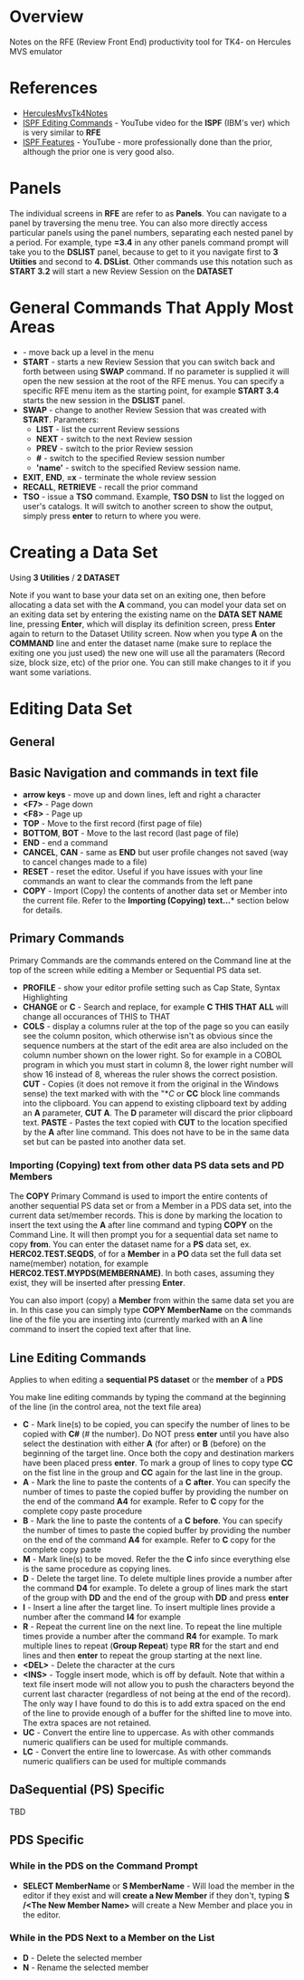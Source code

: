 # Overview

Notes on the RFE (Review Front End) productivity tool for TK4- on Hercules MVS emulator

# References

* [HerculesMvsTk4Notes](HerculesMvsTk4Notes)
* [ISPF Editing Commands](https://www.youtube.com/watch?v=-FUNDgcDRWk) - YouTube video for the **ISPF** (IBM's ver) which is very similar to **RFE**
* [ISPF Features](https://www.youtube.com/watch?v=vOiHiI7b9iY) - YouTube - more professionally done than the prior, although the prior one is very good also.

# Panels

The individual screens in **RFE** are refer to as **Panels**.  You can navigate to a panel by traversing the menu tree.  You can also more directly access particular panels using the panel numbers, separating each nested panel by a period.  For example, type **=3.4** in any other panels command prompt will take you to the **DSLIST** panel, because to get to it you navigate first to **3 Utiities** and second to **4. DSList**.  Other commands use this notation such as  **START 3.2**  will start a new Review Session on the **DATASET**

# General Commands That Apply Most Areas

* **<F3>** - move back up a level in the menu
* **START** - starts a new Review Session that you can switch back and forth between using **SWAP** command.  If no parameter is supplied it will open the new session at the root of the RFE menus.  You can specify a specific RFE menu item as the starting point, for example **START 3.4** starts the new session in the **DSLIST** panel.
* **SWAP** - change to another Review Session that was created with **START**.  Parameters:
  * **LIST** - list the current Review sessions
  * **NEXT** - switch to the next Review session
  * **PREV** - switch to the prior Review session
  * **#** - switch to the specified Review session number
  * **'name'** - switch to the specified Review session name.
* **EXIT**, **END**, **=x** - terminate the whole review session
* **RECALL**, **RETRIEVE** - recall the prior command
* **TSO** - issue a **TSO** command.  Example, **TSO DSN** to list the logged on user's catalogs.  It will switch to another screen to show the output, simply press **enter** to return to where you were.

# Creating a Data Set

Using **3 Utilities** / **2 DATASET**

Note if you want to base your data set on an exiting one, then before allocating a data set with the **A** command, you can model your data set on an exiting data set by entering the existing name on the **DATA SET NAME** line, pressing **Enter**, which will display its definition screen, press **Enter** again to return to the Dataset Utility screen.  Now when you type **A** on the **COMMAND** line and enter the dataset name (make sure to replace the exiting one you just used) the new one will use all the paramaters (Record size, block size, etc) of the prior one.  You can still make changes to it if you want some variations.

# Editing Data Set

## General

## Basic Navigation and commands in text file

* **arrow keys** - move up and down lines, left and right a character
* **\<F7\>** - Page down
* **\<F8\>** - Page up
* **TOP** - Move to the first record (first page of file)
* **BOTTOM**, **BOT** - Move to the last record (last page of file)
* **END** - end a command
* **CANCEL**, **CAN** - same as **END** but user profile changes not saved (way to cancel changes made to a file)
* **RESET** - reset the editor.  Useful if you have issues with your line commands an want to clear the commands from the left pane
* **COPY** - Import (Copy) the contents of another data set or Member into the current file.  Refer to the **Importing (Copying) text...*** section below for details.

## Primary Commands 

Primary Commands are the commands entered on the Command line at the top of the screen while editing a Member or Sequential PS data set.

* **PROFILE** - show your editor profile setting such as Cap State, Syntax Highlighting
* **CHANGE** or **C** - Search and replace, for example **C THIS THAT ALL** will change all occurances of THIS to THAT
* **COLS** - display a columns ruler at the top of the page so you can easily see the column positon, which otherwise isn't as obvious since the sequence numbers at the start of the edit area are also included on the column number shown on the lower right.  So for example in a COBOL program in which you must start in column 8, the lower right number will show 16 instead of 8, whereas the ruler shows the correct posistion.
**CUT** - Copies (it does not remove it from the original in the Windows sense) the text marked with with the "**C* or **CC** block line commands into the clipboard.  You can append to existing clipboard text by adding an **A** parameter, **CUT A**.  The **D** parameter will discard the prior clipboard text.
**PASTE** - Pastes the text copied with **CUT** to the location specified by the **A** after line command.  This does not have to be in the same data set but can be pasted into another data set.

### Importing (Copying) text from other data PS data sets and PD Members

The **COPY** Primary Command is used to import the entire contents of another sequential PS data set or from a Member in a PDS data set, into the current data set/member records.  This is done by marking the location to insert the text using the **A** after line command and typing **COPY** on the Command Line.  It will then prompt you for a sequential data set name to copy **from**.  You can enter the dataset name for a **PS** data set, ex. **HERC02.TEST.SEQDS**, of for a **Member** in a **PO** data set the full data set name(member) notation, for example **HERC02.TEST.MYPDS(MEMBERNAME)**.  In both cases, assuming they exist, they will be inserted after pressing **Enter**.

You can also import (copy) a **Member** from within the same data set you are in.  In this case you can simply type **COPY MemberName** on the commands line of the file you are inserting into (currently marked with an **A** line command to insert the copied text after that line. 

## Line Editing Commands

Applies to when editing a **sequential PS dataset** or the **member** of a **PDS**

You make line editing commands by typing the command at the beginning of the line (in the control area, not the text file area)

* **C** - Mark line(s) to be copied, you can specify the number of lines to be copied with **C#** (# the number).  Do NOT press **enter** until you have also select the destination with either **A** (for after) or **B** (before) on the beginning of the target line.  Once both the copy and destination markers have been placed press **enter**.  To mark a group of lines to copy type **CC** on the fist line in the group and **CC** again for the last line in the group.
* **A** - Mark the line to paste the contents of a **C** **after**.  You can specify the number of times to paste the copied buffer by providing the number on the end of the command **A4** for example.  Refer to **C** copy for the complete copy paste procedure
* **B** - Mark the line to paste the contents of a **C** **before**.  You can specify the number of times to paste the copied buffer by providing the number on the end of the command **A4** for example.  Refer to **C** copy for the complete copy paste 
* **M** - Mark line(s) to be moved.  Refer the the **C** info since everything else is the same procedure as copying lines.
* **D** - Delete the target line.  To delete multiple lines provide a number after the command **D4** for example.  To delete a group of lines mark the start of the group with **DD** and the end of the group with **DD** and press **enter**
* **I** - Insert a line after the target line.  To insert multiple lines provide a number after the command **I4** for example
* **R** - Repeat the current line on the next line.  To repeat the line multiple times provide a number after the command **R4** for example.  To mark multiple lines to repeat (**Group Repeat**) type **RR** for the start and end lines and then **enter** to repeat the group starting at the next line.
* **\<DEL\>** - Delete the character at the curs
* **\<INS\>** - Toggle insert mode, which is off by default.  Note that within a text file insert mode will not allow you to push the characters beyond the current last character (regardless of not being at the end of the record).  The only way I have found to do this is to add extra spaced on the end of the line to provide enough of a buffer for the shifted line to move into.  The extra spaces are not retained.
* **UC** - Convert the entire line to uppercase.  As with other commands numeric qualifiers can be used for multiple commands.
* **LC** - Convert the entire line to lowercase.  As with other commands numeric qualifiers can be used for multiple commands

## DaSequential (PS) Specific

TBD

## PDS Specific

### While in the PDS on the Command Prompt

* **SELECT MemberName** or **S MemberName** - Will load the member in the editor if they exist and will  **create a New Member**  if they don't, typing **S /<The New Member Name\>** will create a New Member and place you in the editor.

### While in the PDS Next to a Member on the List

* **D** - Delete the selected member
* **N** - Rename the selected member

